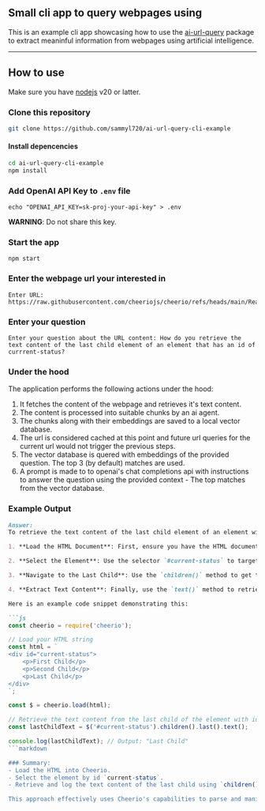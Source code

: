 ## Small cli app to query webpages using

This is an example cli app showcasing how to use the [ai-url-query](https://www.npmjs.com/package/@sammyl/ai-url-query) package to extract meaninful information from webpages using artificial intelligence.

---

## How to use

Make sure you have [nodejs](https://nodejs.org/en) v20 or latter.

### Clone this repository

```bash
git clone https://github.com/sammyl720/ai-url-query-cli-example
```

#### Install depencencies

```bash
cd ai-url-query-cli-example
npm install
```

### Add OpenAI API Key to `.env` file
```
echo "OPENAI_API_KEY=sk-proj-your-api-key" > .env
```
**WARNING**: Do not share this key.

### Start the app
```
npm start
```

### Enter the webpage url your interested in
```
Enter URL: https://raw.githubusercontent.com/cheeriojs/cheerio/refs/heads/main/Readme.md
```

### Enter your question
```
Enter your question about the URL content: How do you retrieve the text content of the last child element of an element that has an id of currrent-status?
```

### Under the hood
The application performs the following actions under the hood: 

1. It fetches the content of the webpage and retrieves it's text content. 
1. The content is processed into suitable chunks by an ai agent. 
1. The chunks along with their embeddings are saved to a local vector database.
1. The url is considered cached at this point and future url queries for the current url would not trigger the previous steps.
1. The vector database is quered with embeddings of the provided question. The top 3 (by default) matches are used.
1. A prompt is made to to openai's chat completions api with instructions to answer the question using the provided context - The top matches from the vector database.

### Example Output
```markdown
Answer:
To retrieve the text content of the last child element of an element with the id `current-status` using Cheerio, you can follow these steps:

1. **Load the HTML Document**: First, ensure you have the HTML document loaded into Cheerio.

2. **Select the Element**: Use the selector `#current-status` to target the element with that id.

3. **Navigate to the Last Child**: Use the `children()` method to get the child elements and then use the `last()` method to select the last child.

4. **Extract Text Content**: Finally, use the `text()` method to retrieve the text content of this last child element.

Here is an example code snippet demonstrating this:

```js
const cheerio = require('cheerio');

// Load your HTML string
const html = `
<div id="current-status">
    <p>First Child</p>
    <p>Second Child</p>
    <p>Last Child</p>
</div>
`;

const $ = cheerio.load(html);

// Retrieve the text content from the last child of the element with id 'current-status'
const lastChildText = $('#current-status').children().last().text();

console.log(lastChildText); // Output: "Last Child"
```markdown

### Summary:
- Load the HTML into Cheerio.
- Select the element by id `current-status`.
- Retrieve and log the text content of the last child using `children().last().text()`. 

This approach effectively uses Cheerio's capabilities to parse and manipulate HTML, similar to how jQuery would work in a browser environment.
```